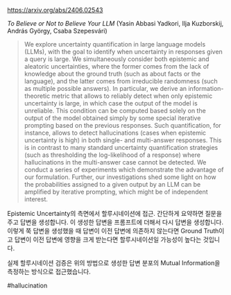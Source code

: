 https://arxiv.org/abs/2406.02543

*To Believe or Not to Believe Your LLM* (Yasin Abbasi Yadkori, Ilja Kuzborskij, András György, Csaba Szepesvári)

> We explore uncertainty quantification in large language models (LLMs), with the goal to identify when uncertainty in responses given a query is large. We simultaneously consider both epistemic and aleatoric uncertainties, where the former comes from the lack of knowledge about the ground truth (such as about facts or the language), and the latter comes from irreducible randomness (such as multiple possible answers). In particular, we derive an information-theoretic metric that allows to reliably detect when only epistemic uncertainty is large, in which case the output of the model is unreliable. This condition can be computed based solely on the output of the model obtained simply by some special iterative prompting based on the previous responses. Such quantification, for instance, allows to detect hallucinations (cases when epistemic uncertainty is high) in both single- and multi-answer responses. This is in contrast to many standard uncertainty quantification strategies (such as thresholding the log-likelihood of a response) where hallucinations in the multi-answer case cannot be detected. We conduct a series of experiments which demonstrate the advantage of our formulation. Further, our investigations shed some light on how the probabilities assigned to a given output by an LLM can be amplified by iterative prompting, which might be of independent interest.

Epistemic Uncertainty의 측면에서 할루시네이션에 접근. 간단하게 요약하면 질문을 주고 답변을 생성합니다. 이 생성한 답변을 프롬프트에 더해서 다시 답변을 생성합니다. 이렇게 쭉 답변을 생성했을 때 답변이 이전 답변에 의존하지 않는다면 Ground Truth이고 답변이 이전 답변에 영향을 크게 받는다면 할루시네이션일 가능성이 높다는 것입니다.

실제 할루시네이션 검증은 위의 방법으로 생성한 답변 분포의 Mutual Information을 측정하는 방식으로 접근했습니다.

#hallucination 